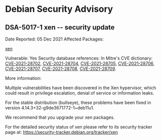 
Debian Security Advisory
========================


DSA-5017-1 xen -- security update
---------------------------------



Date Reported:
05 Dec 2021
Affected Packages:

[xen](https://packages.debian.org/src:xen)

Vulnerable:
Yes
Security database references:
In Mitre's CVE dictionary: [CVE-2021-28702](https://security-tracker.debian.org/tracker/CVE-2021-28702), [CVE-2021-28704](https://security-tracker.debian.org/tracker/CVE-2021-28704), [CVE-2021-28705](https://security-tracker.debian.org/tracker/CVE-2021-28705), [CVE-2021-28706](https://security-tracker.debian.org/tracker/CVE-2021-28706), [CVE-2021-28707](https://security-tracker.debian.org/tracker/CVE-2021-28707), [CVE-2021-28708](https://security-tracker.debian.org/tracker/CVE-2021-28708), [CVE-2021-28709](https://security-tracker.debian.org/tracker/CVE-2021-28709).  

More information:

Multiple vulnerabilities have been discovered in the Xen hypervisor,
which could result in privilege escalation, denial of service or
information leaks.


For the stable distribution (bullseye), these problems have been fixed in
version 4.14.3+32-g9de3671772-1~deb11u1.


We recommend that you upgrade your xen packages.


For the detailed security status of xen please refer to
its security tracker page at:
<https://security-tracker.debian.org/tracker/xen>





